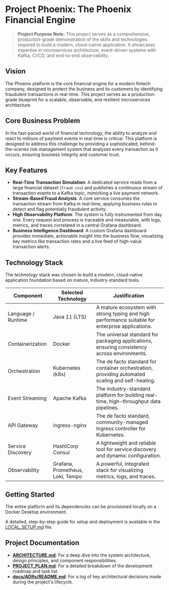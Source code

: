 # Project Phoenix: The Phoenix Financial Engine

> **Project Purpose Note:** This project serves as a comprehensive, production-grade demonstration of the skills and technologies required to build a modern, cloud-native application. It showcases expertise in microservices architecture, event-driven systems with Kafka, CI/CD, and end-to-end observability.

## Vision

The Phoenix platform is the core financial engine for a modern fintech company, designed to protect the business and its customers by identifying fraudulent transactions in real-time. This project serves as a production-grade blueprint for a scalable, observable, and resilient microservices architecture.

## Core Business Problem

In the fast-paced world of financial technology, the ability to analyze and react to millions of payment events in real-time is critical. This platform is designed to address this challenge by providing a sophisticated, behind-the-scenes risk management system that analyzes every transaction as it occurs, ensuring business integrity and customer trust.

## Key Features

* **Real-Time Transaction Simulation**: A dedicated service reads from a large financial dataset (`fraud.csv`) and publishes a continuous stream of transaction events to a Kafka topic, mimicking a live payment network.
* **Stream-Based Fraud Analysis**: A core service consumes the transaction stream from Kafka in real-time, applying business rules to detect and flag potentially fraudulent activity.
* **High Observability Platform**: The system is fully instrumented from day one. Every request and process is traceable and measurable, with logs, metrics, and traces correlated in a central Grafana dashboard.
* **Business Intelligence Dashboard**: A custom Grafana dashboard provides immediate, actionable insight into the business flow, visualizing key metrics like transaction rates and a live feed of high-value transaction alerts.

## Technology Stack

The technology stack was chosen to build a modern, cloud-native application foundation based on mature, industry-standard tools.

| Component           | Selected Technology              | Justification                                                                                                |
| ------------------- | -------------------------------- | ------------------------------------------------------------------------------------------------------------ |
| Language / Runtime  | Java 11 (LTS)                    | A mature ecosystem with strong typing and high performance suitable for enterprise applications.             |
| Containerization    | Docker                           | The universal standard for packaging applications, ensuring consistency across environments.       |
| Orchestration       | Kubernetes (k8s)                 | The de facto standard for container orchestration, providing automated scaling and self-healing.         |
| Event Streaming     | Apache Kafka                     | The industry-standard platform for building real-time, high-throughput data pipelines.             |
| API Gateway         | ingress-nginx                    | The de facto standard, community-managed Ingress controller for Kubernetes.                        |
| Service Discovery   | HashiCorp Consul                 | A lightweight and reliable tool for service discovery and dynamic configuration.                 |
| Observability       | Grafana, Prometheus, Loki, Tempo | A powerful, integrated stack for visualizing metrics, logs, and traces.                          |

## Getting Started

The entire platform and its dependencies can be provisioned locally on a Docker Desktop environment.

A detailed, step-by-step guide for setup and deployment is available in the [LOCAL_SETUP.md](LOCAL_SETUP.md) file.

## Project Documentation

* **[ARCHITECTURE.md](ARCHITECTURE.md)**: For a deep dive into the system architecture, design principles, and component responsibilities.
* **[PROJECT_PLAN.md](PROJECT_PLAN.md)**: For a detailed breakdown of the development roadmap and task list.
* **[docs/ADRs/README.md](docs/ADRs/README.md)**: For a log of key architectural decisions made during the project's lifecycle.
